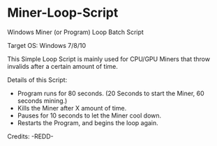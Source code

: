 # Miner-Loop-Script
Windows Miner (or Program) Loop Batch Script

Target OS: Windows 7/8/10

This Simple Loop Script is mainly used for CPU/GPU Miners that throw invalids after a certain amount of time.

Details of this Script:
  - Program runs for 80 seconds. (20 Seconds to start the Miner, 60 seconds mining.)
  - Kills the Miner after X amount of time.
  - Pauses for 10 seconds to let the Miner cool down.
  - Restarts the Program, and begins the loop again.


Credits: -REDD-
